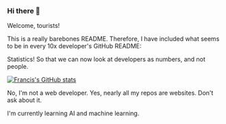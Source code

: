 ### Hi there 👋

Welcome, tourists! 

This is a really barebones README. Therefore, I have included what seems to be in every 10x developer's GitHub README:

Statistics!
So that we can now look at developers as numbers, and not people.

[![Francis's GitHub stats](https://github-readme-stats.vercel.app/api?username=francisdbillones)](https://github.com/anuraghazra/github-readme-stats)


No, I'm not a web developer. Yes, nearly all my repos are websites. Don't ask about it.

I'm currently learning AI and machine learning.
